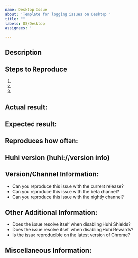 ```yaml
---
name: Desktop Issue
about: 'Template for logging issues on Desktop '
title: ""
labels: OS/Desktop
assignees: ''

---
```


<!-- Have you searched for similar issues? Before submitting this issue, please check the open issues and add a note before logging a new issue. 

PLEASE USE THE TEMPLATE BELOW TO PROVIDE INFORMATION ABOUT THE ISSUE. 
INSUFFICIENT INFO WILL GET THE ISSUE CLOSED. IT WILL ONLY BE REOPENED AFTER SUFFICIENT INFO IS PROVIDED-->

## Description 
<!--Provide a brief description of the issue-->


## Steps to Reproduce
<!--Please add a series of steps to reproduce the issue-->

   1. 
   2. 
   3. 

## Actual result:
<!--Please add screenshots if needed-->


## Expected result:


## Reproduces how often: 
<!--[Easily reproduced/Intermittent issue/No steps to reproduce]-->


## Huhi version (huhi://version info)
<!--For installed build, please copy Huhi, Revision and OS from huhi://version and paste here. If building from source please mention it along with huhi://version details-->


## Version/Channel Information:
<!--Does this issue happen on any other channels? Or is it specific to a certain channel?-->

- Can you reproduce this issue with the current release? 
- Can you reproduce this issue with the beta channel? 
- Can you reproduce this issue with the nightly channel? 

## Other Additional Information:

- Does the issue resolve itself when disabling Huhi Shields? 
- Does the issue resolve itself when disabling Huhi Rewards? 
- Is the issue reproducible on the latest version of Chrome? 

## Miscellaneous Information:
<!--Any additional information, related issues, extra QA steps, configuration or data that might be necessary to reproduce the issue-->
